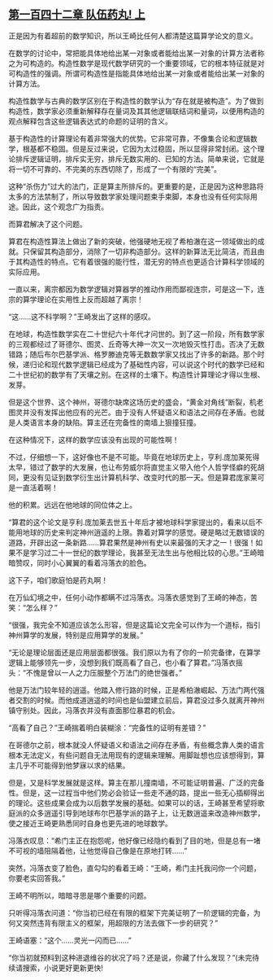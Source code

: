 ## [第一百四十二章 队伍药丸! 上](https://www.xxbiquge.com/11_11207/8911841.html)


  正是因为有着超前的数学知识，所以王崎比任何人都清楚这篇算学论文的意义。

  在数学的讨论中，常把能具体地给出某一对象或者能给出某一对象的计算方法者称之为可构造的。构造性数学是现代数学研究的一个重要领域，它的根本特征就是对可构造性的强调。所谓可构造性是指能具体地给出某一对象或者能给出某一对象的计算方法。

  构造性数学与古典的数学区别在于构造性的数学认为“存在就是被构造”。为了做到构造性，数学家必须重新解释存在量词及其其他逻辑联结词和量词，以便用构造的观点解释包含这些逻辑表达式的命题的证明的含义。

  基于构造性的计算理论有着非常强大的优势。它非常可靠，不像集合论和逻辑数学，根基都不稳固。但是反过来说，它因为太过稳固，所以显得非常封闭。这个理论排斥逻辑证明，排斥实无穷，排斥无数实用的、已知的方法。简单来说，它就是将一切不可靠的、不完美的东西切除了，形成了一个有限的“完美”。

  这种“杀伤力”过大的法门，正是算主所排斥的。更重要的是，正是因为这种思路将太多的方法禁制了，所以导致数学家处理问题束手束脚，本身也没有任何实际用途。因此，这个观念广为指责。

  而算君解决了这个问题。

  算君在构造性算法上做出了新的突破，他强硬地无视了希柏澈在这一领域做出的成就。只保留其构造部分，消除了一切非构造部分。这样的新算法无比简洁，而且由于其构造性的特点。它有着很强的能行性，潜无穷的特点也更适合计算科学领域的实际应用。

  一直以来，离宗都因为数学逻辑对算器学的推动作用而鄙视连宗，可是这一下，连宗的算学理论在实用性上反而超越了离宗！

  “这……这不科学啊？”王崎发出了这样的感叹。

  在地球，构造性数学实在二十世纪六十年代才问世的。到了这一阶段，所有数学家的三观都经过了哥德尔、图灵、丘奇等大神一次又一次地毁灭性打击。否决了无数错路；随后布尔巴基学派、格罗滕迪克等无数数学家又找出了许多的新路。那个时候，递归论和现代数学逻辑已经成为了基础性内容，可以说这个时代的数学已经和二十世纪初的数学有了天壤之别。在这样的土壤下。构造性计算理论才得以生根、发芽。

  但是这个世界、这个神州，哥德尔缺席这场历史的盛会，“黄金对角线”断裂，机老图灵并没有发挥出他应有的光芒。由于没有人怀疑语义和语法之间存在矛盾。也就是人类语言本身的缺陷。算主还在完备性的南墙上狠撞狂撞。

  在这种情况下，这样的数学应该没有出现的可能性啊！

  不过，仔细想一下，这好像也不是不可能。毕竟在地球历史上，亨利.庞加莱死得太早，错过了数学的大发展，也让布劳威尔将直觉主义带入他个人哲学怪癖的死胡同，更没有见证到数学衍生出计算机科学、改变时代的那一天。但是算君庞家莱可是一直活着啊！

  他的积累。远远在他地球的同位体之上。

  “算君的这个论文是亨利.庞加莱去世五十年后才被地球科学家提出的，看来以后不能用地球的历史来判定神州逍遥的上限。靠着对算学的感觉。硬是略过无数错误的道路，开辟出这一条新路……算君果然是神州有史以来最强的天才之一！很强！如果不是学习过二十一世纪的数学理论，我甚至无法生出与他相比较的心思。”王崎暗暗赞叹，同时小心翼翼的看着冯落衣的脸色。

  这下子，咱们歌庭怕是药丸啊！

  在万仙幻境之中，任何小动作都瞒不过冯落衣。冯落衣感觉到了王崎的神态，苦笑：“怎么样？”

  “很强，我完全不知道应该怎么形容，但是这篇论文完全可以作为一个道标，指引神州算学的发展，特别是应用算学的发展。”

  “无论是理论层面还是应用层面都很强。我们原以为有了你的一阶完备律，在算学逻辑上能够领先一步，没想到我们既高看了自己，也小看了算君。”冯落衣摇头：“不愧是曾以一人之力压服整个万法门的绝世强者。”

  他是万法门较年轻的逍遥。他踏入修行路的时候，正是希柏澈崛起、万法门两代强者交割的时候。而他成道逍遥的时间也是仙盟建立前后，算君没过多久就离开神州镇守别处。因此，冯落衣并没有直面那位暴君的机会。

  “高看了自己？”王崎揣着明白装糊涂：“完备性的证明有差错？”

  在哥德尔之前，根本就没人怀疑语义和语法之间存在矛盾，有些概念靠人类的语言根本无法定义，有些问题自无法用现有的逻辑来理解。用脚趾想也应该想得到，算主几乎不可能得到他梦寐以求的结果。

  但是，又是科学发展就是这样。算主在那儿撞南墙，不可能证明普遍、广泛的完备性。但是，这一过程当中他们势必会验证一些走不通的路，提出一些无心插柳得出的理论。这些成果会成为以后数学发展的基础。如果可以的话，王崎甚至希望将歌庭派的众多逍遥引导到地球布尔巴基学派的路子上，让无数逍遥来改造神州数学，使之接近王崎更熟悉同时自身也更先进的地球数学。

  冯落衣叹息：“希门主正在抱怨呢，他好像已经隐约看到了目的地，但是总有一堵不可视的墙阻隔着他，让他觉得自己像是在原地打转……”

  突然，冯落衣变了脸色，直勾勾的看着王崎：“王崎，希门主托我问你一个问题，你要老实回答我。”

  王崎不明所以，暗暗寻思是哪个重要的问题。

  只听得冯落衣问道：“你当初已经在有限的框架下完美证明了一阶逻辑的完备，为何又突然违背有限主义的框架，用超限的方法去做下一步的研究？”

  王崎语塞：“这个……灵光一闪而已……”

  “你当初就预料到这种进退维谷的状况了吗？还是说，你藏了什么发现？”(未完待续请搜索，小说更好更新更快!

